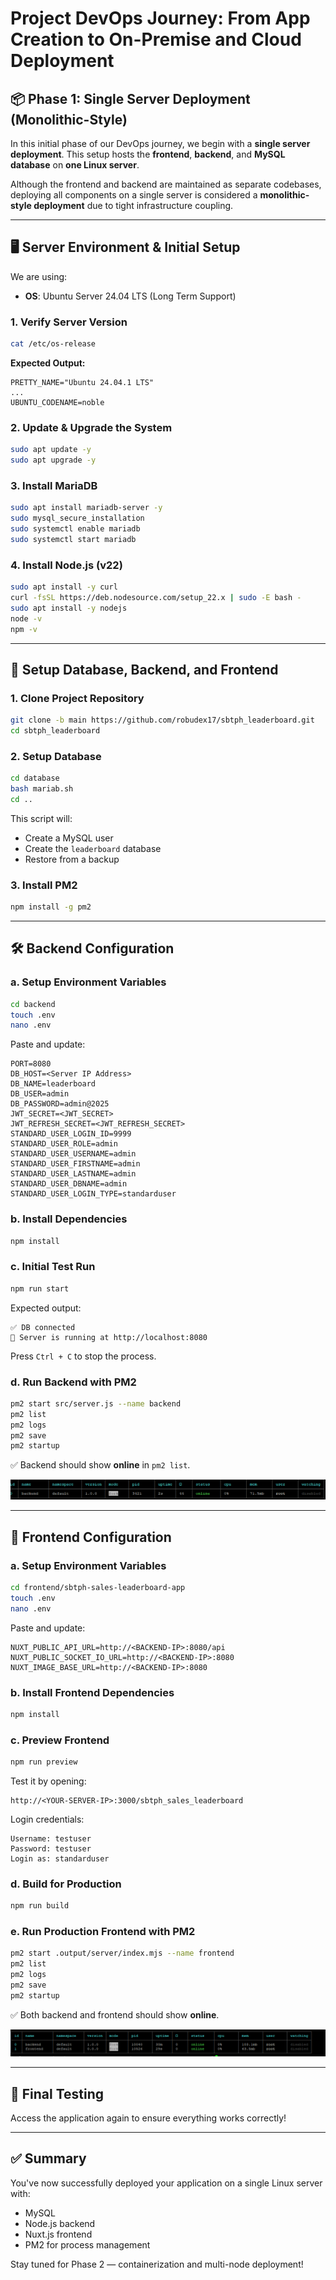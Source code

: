 # Project DevOps Journey: From App Creation to On-Premise and Cloud Deployment

## 📦 Phase 1: Single Server Deployment (Monolithic-Style)

In this initial phase of our DevOps journey, we begin with a **single server deployment**. This setup hosts the **frontend**, **backend**, and **MySQL database** on **one Linux server**.

Although the frontend and backend are maintained as separate codebases, deploying all components on a single server is considered a **monolithic-style deployment** due to tight infrastructure coupling.

---

## 🖥️ Server Environment & Initial Setup

We are using:

- **OS**: Ubuntu Server 24.04 LTS (Long Term Support)

### 1. Verify Server Version

```bash
cat /etc/os-release
```

**Expected Output:**

```plaintext
PRETTY_NAME="Ubuntu 24.04.1 LTS"
...
UBUNTU_CODENAME=noble
```

### 2. Update & Upgrade the System

```bash
sudo apt update -y
sudo apt upgrade -y
```

### 3. Install MariaDB

```bash
sudo apt install mariadb-server -y
sudo mysql_secure_installation
sudo systemctl enable mariadb
sudo systemctl start mariadb
```

### 4. Install Node.js (v22)

```bash
sudo apt install -y curl
curl -fsSL https://deb.nodesource.com/setup_22.x | sudo -E bash -
sudo apt install -y nodejs
node -v
npm -v
```

---

## 🧩 Setup Database, Backend, and Frontend

### 1. Clone Project Repository

```bash
git clone -b main https://github.com/robudex17/sbtph_leaderboard.git
cd sbtph_leaderboard
```

### 2. Setup Database

```bash
cd database
bash mariab.sh
cd ..
```

This script will:
- Create a MySQL user
- Create the `leaderboard` database
- Restore from a backup

### 3. Install PM2

```bash
npm install -g pm2
```

---

## 🛠️ Backend Configuration

### a. Setup Environment Variables

```bash
cd backend
touch .env
nano .env
```

Paste and update:

```env
PORT=8080
DB_HOST=<Server IP Address>
DB_NAME=leaderboard
DB_USER=admin
DB_PASSWORD=admin@2025
JWT_SECRET=<JWT_SECRET>
JWT_REFRESH_SECRET=<JWT_REFRESH_SECRET>
STANDARD_USER_LOGIN_ID=9999
STANDARD_USER_ROLE=admin
STANDARD_USER_USERNAME=admin
STANDARD_USER_FIRSTNAME=admin
STANDARD_USER_LASTNAME=admin
STANDARD_USER_DBNAME=admin
STANDARD_USER_LOGIN_TYPE=standarduser
```

### b. Install Dependencies

```bash
npm install
```

### c. Initial Test Run

```bash
npm run start
```

Expected output:

```plaintext
✅ DB connected
🚀 Server is running at http://localhost:8080
```

Press `Ctrl + C` to stop the process.

### d. Run Backend with PM2

```bash
pm2 start src/server.js --name backend
pm2 list
pm2 logs
pm2 save
pm2 startup
```

✅ Backend should show **online** in `pm2 list`.

![App Running Backend](./screenshots/pm2-running-backend-process.png.png)

---

## 🎨 Frontend Configuration

### a. Setup Environment Variables

```bash
cd frontend/sbtph-sales-leaderboard-app
touch .env
nano .env
```

Paste and update:

```env
NUXT_PUBLIC_API_URL=http://<BACKEND-IP>:8080/api
NUXT_PUBLIC_SOCKET_IO_URL=http://<BACKEND-IP>:8080
NUXT_IMAGE_BASE_URL=http://<BACKEND-IP>:8080
```

### b. Install Frontend Dependencies

```bash
npm install
```

### c. Preview Frontend

```bash
npm run preview
```

Test it by opening:

```
http://<YOUR-SERVER-IP>:3000/sbtph_sales_leaderboard
```

Login credentials:

```plaintext
Username: testuser
Password: testuser
Login as: standarduser
```

### d. Build for Production

```bash
npm run build
```

### e. Run Production Frontend with PM2

```bash
pm2 start .output/server/index.mjs --name frontend
pm2 list
pm2 logs
pm2 save
pm2 startup
```

✅ Both backend and frontend should show **online**.

![App Running Backend and Frontend](./screenshots/pm2-running-backend-frontend-process.png.png)

---

## 🔄 Final Testing

Access the application again to ensure everything works correctly!

---

## ✅ Summary

You've now successfully deployed your application on a single Linux server with:
- MySQL
- Node.js backend
- Nuxt.js frontend
- PM2 for process management

Stay tuned for Phase 2 — containerization and multi-node deployment!
